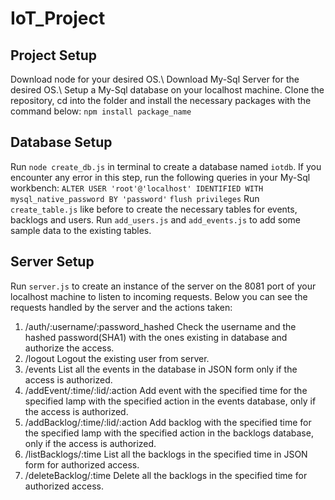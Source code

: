 # IoT_Project

## Project Setup
Download node for your desired OS.\\
Download My-Sql Server for the desired OS.\\
Setup a My-Sql database on your localhost machine.
Clone the repository, cd into the folder and install the necessary packages with the command below:
`npm install package_name`

## Database Setup
Run `node create_db.js` in terminal to create a database named `iotdb`.
If you encounter any error in this step, run the following queries in your My-Sql workbench:
`ALTER USER 'root'@'localhost' IDENTIFIED WITH mysql_native_password BY 'password'`
`flush privileges`
Run `create_table.js` like before to create the necessary tables for events, backlogs and users.
Run `add_users.js` and `add_events.js` to add some sample data to the existing tables.

## Server Setup
Run `server.js` to create an instance of the server on the 8081 port of your localhost machine to listen to incoming requests.
Below you can see the requests handled by the server and the actions taken:
1. /auth/:username/:password_hashed
Check the username and the hashed password(SHA1) with the ones existing in database and authorize the access.
2. /logout
Logout the existing user from server.
3. /events
List all the events in the database in JSON form only if the access is authorized.
4. /addEvent/:time/:lid/:action
Add event with the specified time for the specified lamp with the specified action in the events database, only if the access is authorized.
5. /addBacklog/:time/:lid/:action
Add backlog with the specified time for the specified lamp with the specified action in the backlogs database, only if the access is authorized.
6. /listBacklogs/:time
List all the backlogs in the specified time in JSON form for authorized access.
7. /deleteBacklog/:time
Delete all the backlogs in the specified time for authorized access.
